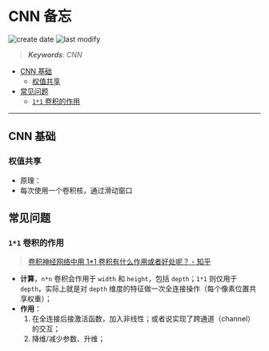 CNN 备忘
===
<!--START_SECTION:badge-->

![create date](https://img.shields.io/static/v1?label=create%20date&message=2022-05-xx&label_color=gray&color=lightsteelblue&style=flat-square)
![last modify](https://img.shields.io/static/v1?label=last%20modify&message=2025-08-03%2022%3A42%3A16&label_color=gray&color=thistle&style=flat-square)

<!--END_SECTION:badge-->
<!--info
top: false
draft: true
hidden: true
tag: [dl_model]
-->

> ***Keywords**: CNN*

<!--START_SECTION:toc-->
- [CNN 基础](#cnn-基础)
    - [权值共享](#权值共享)
- [常见问题](#常见问题)
    - [`1*1` 卷积的作用](#11-卷积的作用)
<!--END_SECTION:toc-->

---

## CNN 基础

### 权值共享
- 原理：
- 每次使用一个卷积核，通过滑动窗口


## 常见问题

### `1*1` 卷积的作用
> [卷积神经网络中用 1*1 卷积有什么作用或者好处呢？ - 知乎](https://www.zhihu.com/question/56024942)

- **计算**，`n*n` 卷积会作用于 `width` 和 `height`，包括 `depth`；`1*1` 则仅用于 `depth`，实际上就是对 `depth` 维度的特征做一次全连接操作（每个像素位置共享权重）；
- **作用**：
    1. 在全连接后接激活函数，加入非线性；或者说实现了跨通道（channel）的交互；
    2. 降维/减少参数、升维；